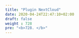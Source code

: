 ```yaml
---
title: "Plugin NextCloud"
date: 2020-04-24T22:47:10+02:00
draft: false
weight : 728
pre: "<b>728. </b>"
---
```




